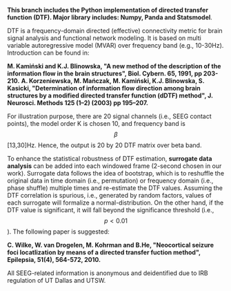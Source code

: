**This branch includes the Python implementation of directed transfer function (DTF). Major library includes: Numpy, Panda and Statsmodel**. 

DTF is a frequency-domain directed (effective) connectivity metric for brain signal analysis and functional network modeling. It is based on multi variable autoregressive model (MVAR) over frequency band (e.g., 10-30Hz). Introduction can be found in:

**M. Kamiński and K.J. Blinowska, "A new method of the description of the information flow in the brain structures", Biol. Cybern. 65, 1991, pp 203-210.**
**A. Korzeniewska, M. Mańczak, M. Kamiński, K.J. Blinowska, S. Kasicki, "Determination of information flow direction among brain structures by a modified directed transfer function (dDTF) method", J. Neurosci. Methods 125 (1–2) (2003)
pp 195–207.**

For illustration purpose, there are 20 signal channels (i.e., SEEG contact points), the model order K is chosen 10, and frequency band is $$\beta$$ [13,30]Hz. Hence, the output is 20 by 20 DTF matrix over beta band.

To enhance the statistical robustness of DTF estimation, **surrogate data analysis** can be added into each windowed frame (2-second chosen in our work). Surrogate data follows the idea of bootstrap, which is to reshuffle the original data in time domain (i.e., permutation) or frequency domain (i.e., phase shuffle) multiple times and re-estimate the DTF values. Assuming the DTF correlation is spurious, i.e., generated by random factors, values of each surrogate will formalize a normal-distribution. On the other hand, if the DTF value is significant, it will fall beyond the significance threshold (i.e., $$p < 0.01$$). The following paper is suggested:

**C. Wilke, W. van Drogelen, M. Kohrman and B.He, "Neocortical seizure foci locatlization by means of a directed transfer fuction method", Epilepsia, 51(4), 564-572, 2010.**

All SEEG-related information is anonymous and deidentified due to IRB regulation of UT Dallas and UTSW.
